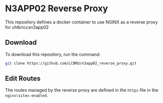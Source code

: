 # N3APP02 Reverse Proxy

This repository defines a docker container to use NGINX as a reverse proxy for uhlbriccsn3app02

## Download

To download this repository, run the command:

```bash
git clone https://github.com/LCBRU/n3app02_reverse_proxy.git
```

## Edit Routes

The routes managed by the reverse proxy are defined in the `https` file in the `nginx\sites-enabled`.
